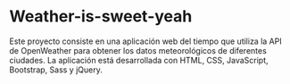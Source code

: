# Weather-is-sweet-yeah
Este proyecto consiste en una aplicación web del tiempo que utiliza la API de OpenWeather para obtener los datos meteorológicos de diferentes ciudades. La aplicación está desarrollada con HTML, CSS, JavaScript, Bootstrap, Sass y jQuery.
